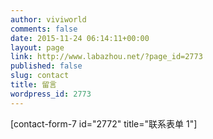 ```yaml
---
author: viviworld
comments: false
date: 2015-11-24 06:14:11+00:00
layout: page
link: http://www.labazhou.net/?page_id=2773
published: false
slug: contact
title: 留言
wordpress_id: 2773
---
```


[contact-form-7 id="2772" title="联系表单 1"]
